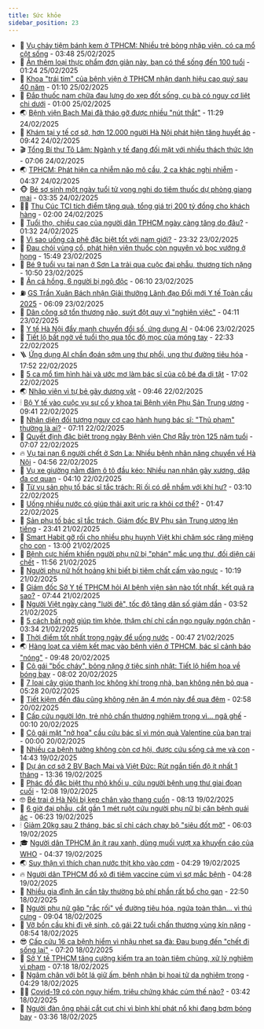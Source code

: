 ```yaml
---
title: Sức khỏe
sidebar_position: 23
---
```


<!-- dantri-suc-khoe:START -->
- 🤔 [Vụ cháy tiệm bánh kem ở TPHCM: Nhiều trẻ bỏng nhập viện, có ca mổ cột sống](https://dantri.com.vn/suc-khoe/vu-chay-tiem-banh-kem-o-tphcm-nhieu-tre-bong-nhap-vien-co-ca-mo-cot-song-20250225103928298.htm) - 03:48 25/02/2025
- 🚦 [Ăn thêm loại thực phẩm đơn giản này, bạn có thể sống đến 100 tuổi](https://dantri.com.vn/suc-khoe/an-them-loai-thuc-pham-don-gian-nay-ban-co-the-song-den-100-tuoi-20250224210948249.htm) - 01:24 25/02/2025
- 🤖 [Khoa &quot;trái tim&quot; của bệnh viện ở TPHCM nhận danh hiệu cao quý sau 40 năm](https://dantri.com.vn/suc-khoe/khoa-trai-tim-cua-benh-vien-o-tphcm-nhan-danh-hieu-cao-quy-sau-40-nam-20250224182808805.htm) - 01:10 25/02/2025
- 🐻 [Đắp thuốc nam chữa đau lưng do xẹp đốt sống, cụ bà có nguy cơ liệt chi dưới](https://dantri.com.vn/suc-khoe/dap-thuoc-nam-chua-dau-lung-do-xep-dot-song-cu-ba-co-nguy-co-liet-chi-duoi-20250220154649926.htm) - 01:00 25/02/2025
- 🌏 [Bệnh viện Bạch Mai đã tháo gỡ được nhiều &quot;nút thắt&quot;](https://dantri.com.vn/suc-khoe/benh-vien-bach-mai-da-thao-go-duoc-nhieu-nut-that-20250224181840233.htm) - 11:29 24/02/2025
- 👺 [Khám tại  y tế cơ sở, hơn 12.000 người Hà Nội phát hiện tăng huyết áp](https://dantri.com.vn/suc-khoe/kham-tai-y-te-co-so-hon-12000-nguoi-ha-noi-phat-hien-tang-huyet-ap-20250224162315359.htm) - 09:42 24/02/2025
- 🎬 [Tổng Bí thư Tô Lâm: Ngành y tế đang đối mặt với nhiều thách thức lớn](https://dantri.com.vn/suc-khoe/tong-bi-thu-to-lam-nganh-y-te-dang-doi-mat-voi-nhieu-thach-thuc-lon-20250224135107610.htm) - 07:06 24/02/2025
- 🌏 [TPHCM: Phát hiện ca nhiễm não mô cầu, 2 ca khác nghi nhiễm](https://dantri.com.vn/suc-khoe/tphcm-phat-hien-ca-nhiem-nao-mo-cau-2-ca-khac-nghi-nhiem-20250224105547917.htm) - 04:37 24/02/2025
- 🐵 [Bé sơ sinh một ngày tuổi tử vong nghi do tiêm thuốc dự phòng giang mai](https://dantri.com.vn/suc-khoe/be-so-sinh-mot-ngay-tuoi-tu-vong-nghi-do-tiem-thuoc-du-phong-giang-mai-20250224085326677.htm) - 03:35 24/02/2025
- 👨‍🏫 [Thu Cúc TCI tích điểm tặng quà, tổng giá trị 200 tỷ đồng cho khách hàng](https://dantri.com.vn/suc-khoe/thu-cuc-tci-tich-diem-tang-qua-tong-gia-tri-200-ty-dong-cho-khach-hang-20250224085016463.htm) - 02:00 24/02/2025
- 🤗 [Tuổi thọ, chiều cao của người dân TPHCM ngày càng tăng do đâu?](https://dantri.com.vn/suc-khoe/tuoi-tho-chieu-cao-cua-nguoi-dan-tphcm-ngay-cang-tang-do-dau-20250223222546136.htm) - 01:32 24/02/2025
- 🫶 [Vì sao uống cà phê đặc biệt tốt với nam giới?](https://dantri.com.vn/suc-khoe/vi-sao-uong-ca-phe-dac-biet-tot-voi-nam-gioi-20250223203444223.htm) - 23:32 23/02/2025
- 🙉 [Đau chói vùng cổ, phát hiện viên thuốc còn nguyên vỏ bọc vướng ở họng](https://dantri.com.vn/suc-khoe/dau-choi-vung-co-phat-hien-vien-thuoc-con-nguyen-vo-boc-vuong-o-hong-20250223195311926.htm) - 15:49 23/02/2025
- 🦅 [Bé 9 tuổi vụ tai nạn ở Sơn La trải qua cuộc đại phẫu, thương tích nặng](https://dantri.com.vn/suc-khoe/be-9-tuoi-vu-tai-nan-o-son-la-trai-qua-cuoc-dai-phau-thuong-tich-nang-20250223175022251.htm) - 10:50 23/02/2025
- 🐘 [Ăn cá hồng, 6 người bị ngộ độc](https://dantri.com.vn/suc-khoe/an-ca-hong-6-nguoi-bi-ngo-doc-20250223113614504.htm) - 06:10 23/02/2025
- ⛽️ [GS Trần Xuân Bách nhận Giải thưởng Lãnh đạo Đổi mới Y tế Toàn cầu 2025](https://dantri.com.vn/suc-khoe/gs-tran-xuan-bach-nhan-giai-thuong-lanh-dao-doi-moi-y-te-toan-cau-2025-20250223121918303.htm) - 06:09 23/02/2025
- 🤡 [Dân công sở tổn thương não, suýt đột quỵ vì &quot;nghiện việc&quot;](https://dantri.com.vn/suc-khoe/dan-cong-so-ton-thuong-nao-suyt-dot-quy-vi-nghien-viec-20250221171434215.htm) - 04:11 23/02/2025
- 💼 [Y tế Hà Nội đẩy mạnh chuyển đổi số, ứng dụng AI](https://dantri.com.vn/suc-khoe/y-te-ha-noi-day-manh-chuyen-doi-so-ung-dung-ai-20250222175106354.htm) - 04:06 23/02/2025
- 🤔 [Tiết lộ bất ngờ về tuổi thọ qua tốc độ mọc của móng tay](https://dantri.com.vn/suc-khoe/tiet-lo-bat-ngo-ve-tuoi-tho-qua-toc-do-moc-cua-mong-tay-20250222185146634.htm) - 22:33 22/02/2025
- 🪜 [Ứng dụng AI chẩn đoán sớm ung thư phổi, ung thư đường tiêu hóa](https://dantri.com.vn/suc-khoe/ung-dung-ai-chan-doan-som-ung-thu-phoi-ung-thu-duong-tieu-hoa-20250222143624580.htm) - 17:52 22/02/2025
- 📝 [5 ca mổ tìm hình hài và ước mơ làm bác sĩ của cô bé đa dị tật](https://dantri.com.vn/suc-khoe/5-ca-mo-tim-hinh-hai-va-uoc-mo-lam-bac-si-cua-co-be-da-di-tat-20250222131730691.htm) - 17:02 22/02/2025
- 🌏 [Nhập viện vì tự bẻ gãy dương vật](https://dantri.com.vn/suc-khoe/nhap-vien-vi-tu-be-gay-duong-vat-20250221152611469.htm) - 09:46 22/02/2025
- 🕯 [Bộ Y tế vào cuộc vụ sự cố y khoa tại Bệnh viện Phụ Sản Trung ương](https://dantri.com.vn/suc-khoe/bo-y-te-vao-cuoc-vu-su-co-y-khoa-tai-benh-vien-phu-san-trung-uong-20250222154601063.htm) - 09:41 22/02/2025
- 🦍 [Nhận diện đối tượng nguy cơ cao hành hung bác sĩ: &quot;Thủ phạm&quot; thường là ai?](https://dantri.com.vn/suc-khoe/nhan-dien-doi-tuong-nguy-co-cao-hanh-hung-bac-si-thu-pham-thuong-la-ai-20250222114303123.htm) - 07:11 22/02/2025
- 🌈 [Quyết định đặc biệt trong ngày Bệnh viện Chợ Rẫy tròn 125 năm tuổi](https://dantri.com.vn/suc-khoe/quyet-dinh-dac-biet-trong-ngay-benh-vien-cho-ray-tron-125-nam-tuoi-20250222085026505.htm) - 07:07 22/02/2025
- 🔥 [Vụ tai nạn 6 người chết ở Sơn La: Nhiều bệnh nhân nặng chuyển về Hà Nội](https://dantri.com.vn/suc-khoe/vu-tai-nan-6-nguoi-chet-o-son-la-nhieu-benh-nhan-nang-chuyen-ve-ha-noi-20250222115548235.htm) - 04:56 22/02/2025
- 🌊 [Vụ xe giường nằm đâm ô tô đầu kéo: Nhiều nạn nhân gãy xương, dập đa cơ quan](https://dantri.com.vn/suc-khoe/vu-xe-giuong-nam-dam-o-to-dau-keo-nhieu-nan-nhan-gay-xuong-dap-da-co-quan-20250222101900159.htm) - 04:10 22/02/2025
- 🚦 [Từ vụ sản phụ tố bác sĩ tắc trách: Rỉ ối có dễ nhầm với khí hư?](https://dantri.com.vn/suc-khoe/tu-vu-san-phu-to-bac-si-tac-trach-ri-oi-co-de-nham-voi-khi-hu-20250222093402597.htm) - 03:10 22/02/2025
- 🤖 [Uống nhiều nước có giúp thải axit uric ra khỏi cơ thể?](https://dantri.com.vn/suc-khoe/uong-nhieu-nuoc-co-giup-thai-axit-uric-ra-khoi-co-the-20250221140028218.htm) - 01:47 22/02/2025
- 🤡 [Sản phụ tố bác sĩ tắc trách, Giám đốc BV Phụ sản Trung ương lên tiếng](https://dantri.com.vn/suc-khoe/san-phu-to-bac-si-tac-trach-giam-doc-bv-phu-san-trung-uong-len-tieng-20250221222800395.htm) - 23:41 21/02/2025
- 💂 [Smart Habit gỡ rối cho nhiều phụ huynh Việt khi chăm sóc răng miệng cho con](https://dantri.com.vn/suc-khoe/smart-habit-go-roi-cho-nhieu-phu-huynh-viet-khi-cham-soc-rang-mieng-cho-con-20250221190539797.htm) - 13:00 21/02/2025
- 🦄 [Bệnh cực hiếm khiến người phụ nữ bị &quot;phán&quot; mắc ung thư, đối diện cái chết](https://dantri.com.vn/suc-khoe/benh-cuc-hiem-khien-nguoi-phu-nu-bi-phan-mac-ung-thu-doi-dien-cai-chet-20250221160437434.htm) - 11:56 21/02/2025
- 🧠 [Người phụ nữ hốt hoảng khi biết bị tiêm chất cấm vào ngực](https://dantri.com.vn/suc-khoe/nguoi-phu-nu-hot-hoang-khi-biet-bi-tiem-chat-cam-vao-nguc-20250221151804863.htm) - 10:19 21/02/2025
- 🤖 [Giám đốc Sở Y tế TPHCM hỏi AI bệnh viện sản nào tốt nhất, kết quả ra sao?](https://dantri.com.vn/suc-khoe/giam-doc-so-y-te-tphcm-hoi-ai-benh-vien-san-nao-tot-nhat-ket-qua-ra-sao-20250221141745135.htm) - 07:44 21/02/2025
- 💼 [Người Việt ngày càng &quot;lười đẻ&quot;, tốc độ tăng dân số giảm dần](https://dantri.com.vn/suc-khoe/nguoi-viet-ngay-cang-luoi-de-toc-do-tang-dan-so-giam-dan-20250220075008888.htm) - 03:52 21/02/2025
- 🧰 [5 cách bất ngờ giúp tim khỏe, thậm chí chỉ cần ngọ nguậy ngón chân](https://dantri.com.vn/suc-khoe/5-cach-bat-ngo-giup-tim-khoe-tham-chi-chi-can-ngo-nguay-ngon-chan-20250221101201659.htm) - 03:34 21/02/2025
- 🎉 [Thời điểm tốt nhất trong ngày để uống nước](https://dantri.com.vn/suc-khoe/thoi-diem-tot-nhat-trong-ngay-de-uong-nuoc-20250218100933696.htm) - 00:47 21/02/2025
- 🌏 [Hàng loạt ca viêm kết mạc vào bệnh viện ở TPHCM, bác sĩ cảnh báo &quot;nóng&quot;](https://dantri.com.vn/suc-khoe/hang-loat-ca-viem-ket-mac-vao-benh-vien-o-tphcm-bac-si-canh-bao-nong-20250220134613295.htm) - 09:48 20/02/2025
- 📝 [Cô gái &quot;bốc cháy&quot;, bỏng nặng ở tiệc sinh nhật: Tiết lộ hiểm họa về bóng bay](https://dantri.com.vn/suc-khoe/co-gai-boc-chay-bong-nang-o-tiec-sinh-nhat-tiet-lo-hiem-hoa-ve-bong-bay-20250220145518434.htm) - 08:02 20/02/2025
- 🧠 [7 loại cây giúp thanh lọc không khí trong nhà, bạn không nên bỏ qua](https://dantri.com.vn/suc-khoe/7-loai-cay-giup-thanh-loc-khong-khi-trong-nha-ban-khong-nen-bo-qua-20250218105852014.htm) - 05:28 20/02/2025
- 🚀 [Tiết kiệm đến đâu cũng không nên ăn 4 món này để qua đêm](https://dantri.com.vn/suc-khoe/tiet-kiem-den-dau-cung-khong-nen-an-4-mon-nay-de-qua-dem-20250220073037995.htm) - 02:58 20/02/2025
- 💯 [Cấp cứu người lớn, trẻ nhỏ chấn thương nghiêm trọng vì... ngã ghế](https://dantri.com.vn/suc-khoe/cap-cuu-nguoi-lon-tre-nho-chan-thuong-nghiem-trong-vi-nga-ghe-20250220003048616.htm) - 00:10 20/02/2025
- 🫶 [Cô gái mặt &quot;nở hoa&quot; cầu cứu bác sĩ vì món quà Valentine của bạn trai](https://dantri.com.vn/suc-khoe/co-gai-mat-no-hoa-cau-cuu-bac-si-vi-mon-qua-valentine-cua-ban-trai-20250220061229810.htm) - 00:00 20/02/2025
- 👹 [Nhiều ca bệnh tưởng không còn cơ hội, được cứu sống cả mẹ và con](https://dantri.com.vn/suc-khoe/nhieu-ca-benh-tuong-khong-con-co-hoi-duoc-cuu-song-ca-me-va-con-20250219214205122.htm) - 14:43 19/02/2025
- 🤩 [Dự án cơ sở 2 BV Bạch Mai và Việt Đức: Rút ngắn tiến độ ít nhất 1 tháng](https://dantri.com.vn/suc-khoe/du-an-co-so-2-bv-bach-mai-va-viet-duc-rut-ngan-tien-do-it-nhat-1-thang-20250219195641011.htm) - 13:36 19/02/2025
- 🌊 [Phác đồ đặc biệt thu nhỏ khối u, cứu người bệnh ung thư giai đoạn cuối](https://dantri.com.vn/suc-khoe/phac-do-dac-biet-thu-nho-khoi-u-cuu-nguoi-benh-ung-thu-giai-doan-cuoi-20250219165752268.htm) - 12:08 19/02/2025
- 🤓 [Bé trai ở Hà Nội bị kẹp chân vào thang cuốn](https://dantri.com.vn/suc-khoe/be-trai-o-ha-noi-bi-kep-chan-vao-thang-cuon-20250219151301709.htm) - 08:13 19/02/2025
- 🌝 [6 giờ đại phẫu, cắt gần 1 mét ruột cứu người phụ nữ bị căn bệnh quái ác](https://dantri.com.vn/suc-khoe/6-gio-dai-phau-cat-gan-1-met-ruot-cuu-nguoi-phu-nu-bi-can-benh-quai-ac-20250219121446354.htm) - 06:23 19/02/2025
- 🕯 [Giảm 20kg sau 2 tháng, bác sĩ chỉ cách chạy bộ &quot;siêu đốt mỡ&quot;](https://dantri.com.vn/suc-khoe/giam-20kg-sau-2-thang-bac-si-chi-cach-chay-bo-sieu-dot-mo-20250218163452854.htm) - 06:03 19/02/2025
- 🎓 [Người dân TPHCM ăn ít rau xanh, dùng muối vượt xa khuyến cáo của WHO](https://dantri.com.vn/suc-khoe/nguoi-dan-tphcm-an-it-rau-xanh-dung-muoi-vuot-xa-khuyen-cao-cua-who-20250219110709767.htm) - 04:37 19/02/2025
- 🌏 [Suy thận vì thích chan nước thịt kho vào cơm](https://dantri.com.vn/suc-khoe/suy-than-vi-thich-chan-nuoc-thit-kho-vao-com-20250219073816307.htm) - 04:29 19/02/2025
- 🔥 [Người dân TPHCM đổ xô đi tiêm vaccine cúm vì sợ mắc bệnh](https://dantri.com.vn/suc-khoe/nguoi-dan-tphcm-do-xo-di-tiem-vaccine-cum-vi-so-mac-benh-20250219005055201.htm) - 04:28 19/02/2025
- 📝 [Nhiều gia đình ăn cần tây thường bỏ phí phần rất bổ cho gan](https://dantri.com.vn/suc-khoe/nhieu-gia-dinh-an-can-tay-thuong-bo-phi-phan-rat-bo-cho-gan-20250218143813583.htm) - 22:50 18/02/2025
- 🧠 [Người phụ nữ gặp &quot;rắc rối&quot; về đường tiêu hóa, ngứa toàn thân... vì thú cưng](https://dantri.com.vn/suc-khoe/nguoi-phu-nu-gap-rac-roi-ve-duong-tieu-hoa-ngua-toan-than-vi-thu-cung-20250218141745961.htm) - 09:04 18/02/2025
- 🦅 [Vỡ bồn cầu khi đi vệ sinh, cô gái 22 tuổi chấn thương vùng kín nặng](https://dantri.com.vn/suc-khoe/vo-bon-cau-khi-di-ve-sinh-co-gai-22-tuoi-chan-thuong-vung-kin-nang-20250218153910558.htm) - 08:54 18/02/2025
- 😎 [Cấp cứu 16 ca bệnh hiểm vì nhậu nhẹt sa đà: Đau bụng đến &quot;chết đi sống lại&quot;](https://dantri.com.vn/suc-khoe/cap-cuu-16-ca-benh-hiem-vi-nhau-nhet-sa-da-dau-bung-den-chet-di-song-lai-20250218130214430.htm) - 07:20 18/02/2025
- 🎉 [Sở Y tế TPHCM tăng cường kiểm tra an toàn tiêm chủng, xử lý nghiêm vi phạm](https://dantri.com.vn/suc-khoe/so-y-te-tphcm-tang-cuong-kiem-tra-an-toan-tiem-chung-xu-ly-nghiem-vi-pham-20250218105044173.htm) - 07:18 18/02/2025
- 🫣 [Ngâm chân với bột lá giữ ấm, bệnh nhân bị hoại tử da nghiêm trọng](https://dantri.com.vn/suc-khoe/ngam-chan-voi-bot-la-giu-am-benh-nhan-bi-hoai-tu-da-nghiem-trong-20250218112924937.htm) - 04:29 18/02/2025
- 🧑‍🏫 [Covid-19 có còn nguy hiểm, triệu chứng khác cúm thế nào?](https://dantri.com.vn/suc-khoe/covid-19-co-con-nguy-hiem-trieu-chung-khac-cum-the-nao-20250218101531544.htm) - 03:42 18/02/2025
- 🥷 [Người đàn ông phải cắt cụt chi vì bình khí phát nổ khi đang bơm bóng bay](https://dantri.com.vn/suc-khoe/nguoi-dan-ong-phai-cat-cut-chi-vi-binh-khi-phat-no-khi-dang-bom-bong-bay-20250218103628589.htm) - 03:36 18/02/2025<!-- dantri-suc-khoe:END -->

